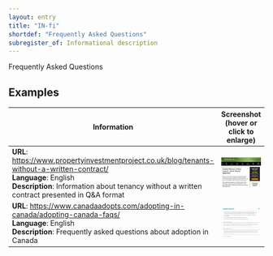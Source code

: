 ```yaml
---
layout: entry
title: "IN-fi"
shortdef: "Frequently Asked Questions"
subregister_of: Informational description
---
```


Frequently Asked Questions

<!-- details -->

## Examples

<!-- START GENERATED SCREENSHOT GALLERY -->
<!--     NOTE: this screenshot gallery is automatically generated.       -->
<!--     Please avoid modifying it manually: any changes will be         -->
<!--     overwritten the next time the generation script is run.         -->
<table class="website-examples">
  <thead>
    <tr>
      <th class="website-examples-col-1">Information</th>
      <th class="website-examples-col-2">Screenshot (hover or click to enlarge)</th>
    </tr>
  </thead>
  <tbody>
    <tr>
      <td>
        <div class="img-url"><b>URL</b>: <a href="https://www.propertyinvestmentproject.co.uk/blog/tenants-without-a-written-contract/">https://www.propertyinvestmentproject.co.uk/blog/tenants-without-a-written-contract/</a></div>
        <div class="img-info"><b>Language</b>: English</div>
        <div class="img-info"><b>Description</b>: Information about tenancy without a written contract presented in Q&amp;A format</div>
      </td>
      <td><a href="../static/screenshots/IN-fi/www.propertyinvestmentproject.co.uk_blog_tenants-without-a-written-contract--2048x1536.png"><img class="thumbnail" src="../static/screenshots/IN-fi/www.propertyinvestmentproject.co.uk_blog_tenants-without-a-written-contract--2048x1536.png" alt="screenshot of www.propertyinvestmentproject.co.uk_blog_tenants-without-a-written-contract--2048x1536"></a></td>
    </tr>
    <tr>
      <td>
        <div class="img-url"><b>URL</b>: <a href="https://www.canadaadopts.com/adopting-in-canada/adopting-canada-faqs/">https://www.canadaadopts.com/adopting-in-canada/adopting-canada-faqs/</a></div>
        <div class="img-info"><b>Language</b>: English</div>
        <div class="img-info"><b>Description</b>: Frequently asked questions about adoption in Canada</div>
      </td>
      <td><a href="../static/screenshots/IN-fi/www.canadaadopts.com_adopting-in-canada_adopting-canada-faqs--2048x1536.png"><img class="thumbnail" src="../static/screenshots/IN-fi/www.canadaadopts.com_adopting-in-canada_adopting-canada-faqs--2048x1536.png" alt="screenshot of www.canadaadopts.com_adopting-in-canada_adopting-canada-faqs--2048x1536"></a></td>
    </tr>
  </tbody>
</table>
<!-- END GENERATED SCREENSHOT GALLERY -->
